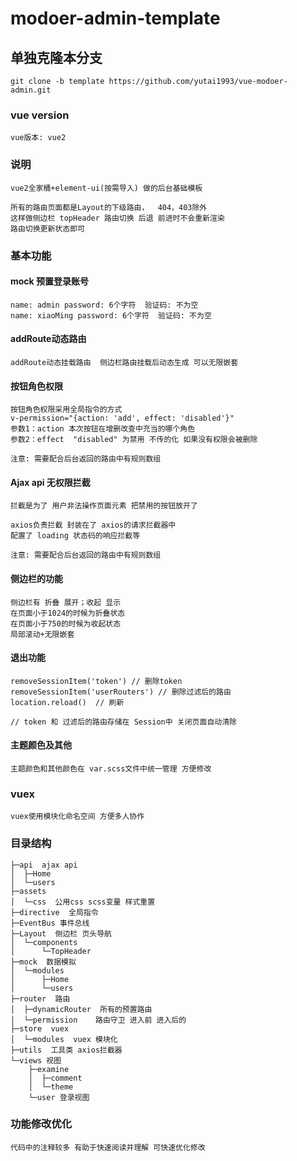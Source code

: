# modoer-admin-template

## 单独克隆本分支
```
git clone -b template https://github.com/yutai1993/vue-modoer-admin.git
```

### vue version
```
vue版本: vue2
```

### 说明

```
vue2全家桶+element-ui(按需导入) 做的后台基础模板

所有的路由页面都是Layout的下级路由，  404，403除外
这样做侧边栏 topHeader 路由切换 后退 前进时不会重新渲染 
路由切换更新状态即可
```



### 基本功能


#### mock 预置登录账号

```
name: admin password: 6个字符  验证码: 不为空
name: xiaoMing password: 6个字符  验证码: 不为空
```


#### addRoute动态路由

```
addRoute动态挂载路由  侧边栏路由挂载后动态生成 可以无限嵌套
```



#### 按钮角色权限

```
按钮角色权限采用全局指令的方式
v-permission="{action: 'add', effect: 'disabled'}"
参数1：action 本次按钮在增删改查中充当的哪个角色
参数2：effect  "disabled" 为禁用 不传的化 如果没有权限会被删除

注意: 需要配合后台返回的路由中有规则数组
```



#### Ajax api 无权限拦截 

```
拦截是为了 用户非法操作页面元素 把禁用的按钮放开了

axios负责拦截 封装在了 axios的请求拦截器中
配置了 loading 状态码的响应拦截等 

注意: 需要配合后台返回的路由中有规则数组
```



#### 侧边栏的功能

```
侧边栏有 折叠 展开；收起 显示 
在页面小于1024的时候为折叠状态
在页面小于750的时候为收起状态
局部滚动+无限嵌套
```



#### 退出功能

```
removeSessionItem('token') // 删除token
removeSessionItem('userRouters') // 删除过滤后的路由
location.reload()  // 刷新

// token 和 过滤后的路由存储在 Session中 关闭页面自动清除
```



#### 主题颜色及其他

```
主题颜色和其他颜色在 var.scss文件中统一管理 方便修改
```



### vuex

```
vuex使用模块化命名空间 方便多人协作
```



### 目录结构

```
├─api  ajax api
│  ├─Home
│  └─users
├─assets
│  └─css  公用css scss变量 样式重置
├─directive  全局指令
├─EventBus 事件总线
├─Layout  侧边栏 页头导航
│  └─components
│      └─TopHeader
├─mock  数据模拟
│  └─modules
│      ├─Home
│      └─users
├─router  路由
│  ├─dynamicRouter  所有的预置路由
│  └─permission    路由守卫 进入前 进入后的
├─store  vuex
│  └─modules  vuex 模块化
├─utils  工具类 axios拦截器
└─views 视图
    ├─examine
    │  ├─comment
    │  └─theme
    └─user 登录视图
```



### 功能修改优化

```
代码中的注释较多 有助于快速阅读并理解 可快速优化修改
```

